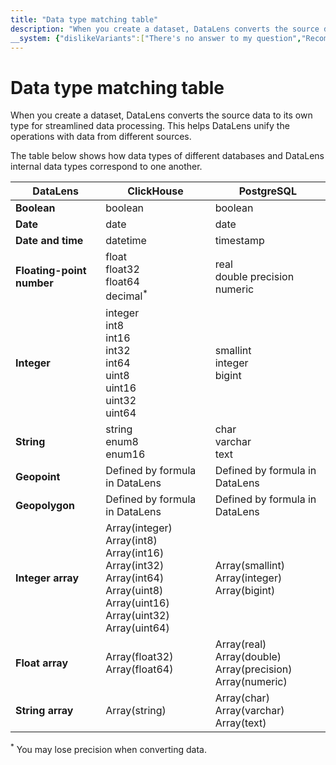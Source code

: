 ```yaml
---
title: "Data type matching table"
description: "When you create a dataset, DataLens converts the source data to its own type for streamlined data processing. This helps DataLens unify operations with data from different sources."
__system: {"dislikeVariants":["There's no answer to my question","Recommendations aren't helpful","Content does not match the title","Other"]}
---
```


# Data type matching table

When you create a dataset, DataLens converts the source data to its own type for streamlined data processing.
This helps DataLens unify the operations with data from different sources.

The table below shows how data types of different databases and DataLens internal data types correspond to one another.

DataLens | ClickHouse | PostgreSQL |
----- | ----- | ----- |
**Boolean** | boolean | boolean |
**Date** | date | date |
**Date and time** | datetime | timestamp |
**Floating-point number** | float<br/>float32<br/>float64<br/>decimal<sup>*</sup> | real<br/>double precision<br/>numeric |
**Integer** | integer<br/>int8<br/>int16<br/>int32<br/>int64<br/>uint8<br/>uint16<br/>uint32<br/>uint64 | smallint<br/>integer<br/>bigint |
**String** | string<br/>enum8<br/>enum16 | char<br/>varchar<br/>text<br/> |
**Geopoint** | Defined by formula in DataLens | Defined by formula in DataLens |
**Geopolygon** | Defined by formula in DataLens | Defined by formula in DataLens |
**Integer array** | Array(integer)<br/> Array(int8)<br/>Array(int16)<br/>Array(int32)<br/>Array(int64)<br/>Array(uint8)<br/>Array(uint16)<br/>Array(uint32)<br/>Array(uint64) | Array(smallint)<br/>Array(integer)<br/>Array(bigint) |
**Float array** | Array(float32)<br/>Array(float64) | Array(real)<br/>Array(double)<br/>Array(precision)<br/>Array(numeric)|
**String array** | Array(string) | Array(char)<br/>Array(varchar)<br/>Array(text) |

<sup>*</sup> You may lose precision when converting data.
